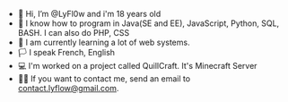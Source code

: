 - 👋 Hi, I’m @LyFl0w and i'm 18 years old
- 👀 I know how to program in Java(SE and EE), JavaScript, Python, SQL, BASH. I can also do PHP, CSS
- 🌱 I am currently learning a lot of web systems.
-  🏳 I speak French, English
- 💻 I'm worked on a project called QuillCraft. It's Minecraft Server 
- 👨‍💻 If you want to contact me, send an email to contact.lyflow@gmail.com.
